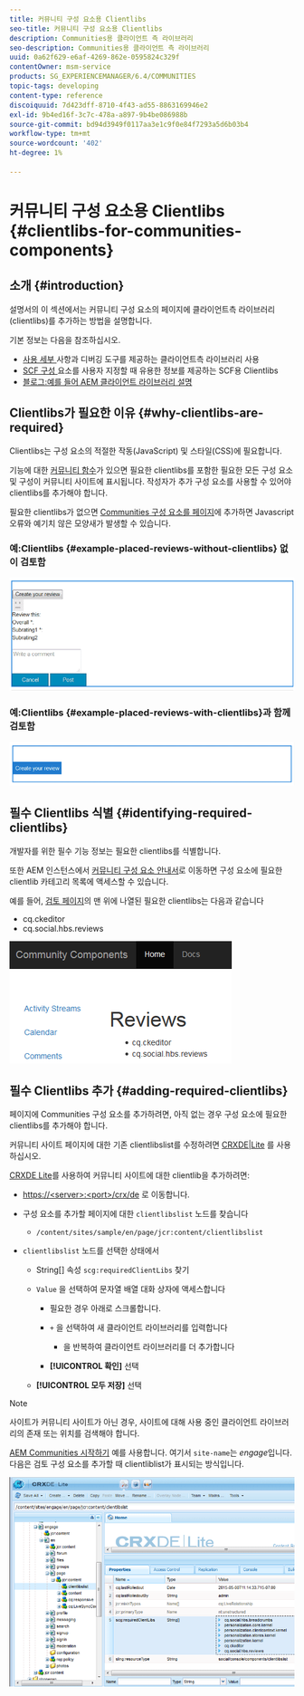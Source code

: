 ```yaml
---
title: 커뮤니티 구성 요소용 Clientlibs
seo-title: 커뮤니티 구성 요소용 Clientlibs
description: Communities용 클라이언트 측 라이브러리
seo-description: Communities용 클라이언트 측 라이브러리
uuid: 0a62f629-e6af-4269-862e-0595824c329f
contentOwner: msm-service
products: SG_EXPERIENCEMANAGER/6.4/COMMUNITIES
topic-tags: developing
content-type: reference
discoiquuid: 7d423dff-8710-4f43-ad55-8863169946e2
exl-id: 9b4ed16f-3c7c-478a-a897-9b4be086988b
source-git-commit: bd94d3949f0117aa3e1c9f0e84f7293a5d6b03b4
workflow-type: tm+mt
source-wordcount: '402'
ht-degree: 1%

---
```


# 커뮤니티 구성 요소용 Clientlibs {#clientlibs-for-communities-components}

## 소개 {#introduction}

설명서의 이 섹션에서는 커뮤니티 구성 요소의 페이지에 클라이언트측 라이브러리(clientlibs)를 추가하는 방법을 설명합니다.

기본 정보는 다음을 참조하십시오.

* [사용 세부 ](../../help/sites-developing/clientlibs.md) 사항과 디버깅 도구를 제공하는 클라이언트측 라이브러리 사용
* [SCF 구성 ](client-customize.md#clientlibs) 요소를 사용자 지정할 때 유용한 정보를 제공하는 SCF용 Clientlibs
* [블로그:예를 들어 AEM 클라이언트 라이브러리 설명](https://blogs.adobe.com/experiencedelivers/experience-management/clientlibs-explained-example/)

## Clientlibs가 필요한 이유 {#why-clientlibs-are-required}

Clientlibs는 구성 요소의 적절한 작동(JavaScript) 및 스타일(CSS)에 필요합니다.

기능에 대한 [커뮤니티 함수](functions.md)가 있으면 필요한 clientlibs를 포함한 필요한 모든 구성 요소 및 구성이 커뮤니티 사이트에 표시됩니다. 작성자가 추가 구성 요소를 사용할 수 있어야 clientlibs를 추가해야 합니다.

필요한 clientlibs가 없으면 [Communities 구성 요소를 페이지](author-communities.md)에 추가하면 Javascript 오류와 예기치 않은 모양새가 발생할 수 있습니다.

### 예:Clientlibs {#example-placed-reviews-without-clientlibs} 없이 검토함

![chlimage_1-244](assets/chlimage_1-244.png)

### 예:Clientlibs {#example-placed-reviews-with-clientlibs}과 함께 검토함

![chlimage_1-245](assets/chlimage_1-245.png)

## 필수 Clientlibs 식별 {#identifying-required-clientlibs}

개발자를 위한 필수 기능 정보는 필요한 clientlibs를 식별합니다.

또한 AEM 인스턴스에서 [커뮤니티 구성 요소 안내서](components-guide.md)로 이동하면 구성 요소에 필요한 clientlib 카테고리 목록에 액세스할 수 있습니다.

예를 들어, [검토 페이지](http://localhost:4502/content/community-components/en/reviews.html)의 맨 위에 나열된 필요한 clientlibs는 다음과 같습니다

* cq.ckeditor
* cq.social.hbs.reviews

![chlimage_1-246](assets/chlimage_1-246.png)

## 필수 Clientlibs 추가 {#adding-required-clientlibs}

페이지에 Communities 구성 요소를 추가하려면, 아직 없는 경우 구성 요소에 필요한 clientlibs를 추가해야 합니다.

커뮤니티 사이트 페이지에 대한 기존 clientlibslist를 수정하려면 [CRXDE|Lite](#using-crxde-lite) 를 사용하십시오.

[CRXDE Lite](../../help/sites-developing/developing-with-crxde-lite.md)를 사용하여 커뮤니티 사이트에 대한 clientlib을 추가하려면:

* [https://&lt;server>:&lt;port>/crx/de](http://localhost:4502/crx/de) 로 이동합니다.
* 구성 요소를 추가할 페이지에 대한 `clientlibslist` 노드를 찾습니다

   * `/content/sites/sample/en/page/jcr:content/clientlibslist`

* `clientlibslist` 노드를 선택한 상태에서

   * String[] 속성 `scg:requiredClientLibs` 찾기
   * `Value` 을 선택하여 문자열 배열 대화 상자에 액세스합니다

      * 필요한 경우 아래로 스크롤합니다.
      * `+` 을 선택하여 새 클라이언트 라이브러리를 입력합니다

         * 을 반복하여 클라이언트 라이브러리를 더 추가합니다
      * **[!UICONTROL 확인]** 선택
   * **[!UICONTROL 모두 저장]** 선택



>[!NOTE]
>
>사이트가 커뮤니티 사이트가 아닌 경우, 사이트에 대해 사용 중인 클라이언트 라이브러리의 존재 또는 위치를 검색해야 합니다.

[AEM Communities 시작하기](getting-started.md) 예를 사용합니다. 여기서 `site-name`는 *engage*&#x200B;입니다. 다음은 검토 구성 요소를 추가할 때 clientliblist가 표시되는 방식입니다.

![chlimage_1-247](assets/chlimage_1-247.png)
